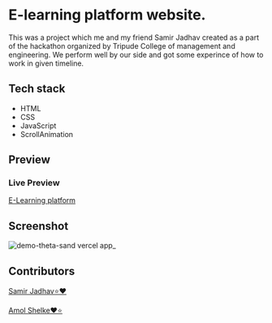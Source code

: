 # E-learning platform website.

This was a project which me and my friend Samir Jadhav created as a part of the hackathon organized by Tripude College of management and engineering. We perform well
by our side and got some experince of how to work in given timeline.

## Tech stack
- HTML 
- CSS
- JavaScript
- ScrollAnimation


## Preview

### Live Preview
[E-Learning platform](https://demo-theta-sand.vercel.app/)

## Screenshot
![demo-theta-sand vercel app_](https://user-images.githubusercontent.com/95171638/233798622-1de1717d-199a-4ca6-9ba8-3b64e0fe9305.png)

## Contributors
[Samir Jadhav⭐❤](https://github.com/samirzjadhav)

[Amol Shelke❤⭐](https://github.com/AmolShelke2)
